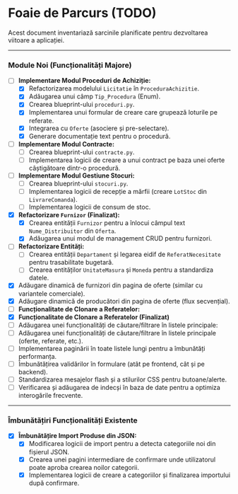 # Foaie de Parcurs (TODO)

Acest document inventariază sarcinile planificate pentru dezvoltarea viitoare a aplicației.

---

### Module Noi (Funcționalități Majore)

- [ ] **Implementare Modul Proceduri de Achiziție:**
  - [x] Refactorizarea modelului `Licitatie` în `ProceduraAchizitie`.
  - [x] Adăugarea unui câmp `Tip_Procedura` (Enum).
  - [x] Crearea blueprint-ului `proceduri.py`.
  - [x] Implementarea unui formular de creare care grupează loturile pe referate.
  - [x] Integrarea cu `Oferte` (asociere și pre-selectare).
  - [x] Generare documentație text pentru o procedură.
- [ ] **Implementare Modul Contracte:**
  - [ ] Crearea blueprint-ului `contracte.py`.
  - [ ] Implementarea logicii de creare a unui contract pe baza unei oferte câștigătoare dintr-o procedură.
- [ ] **Implementare Modul Gestiune Stocuri:**
  - [ ] Crearea blueprint-ului `stocuri.py`.
  - [ ] Implementarea logicii de recepție a mărfii (creare `LotStoc` din `LivrareComanda`).
  - [ ] Implementarea logicii de consum de stoc.

- [x] **Refactorizare `Furnizor` (Finalizat):**
  - [x] Crearea entității `Furnizor` pentru a înlocui câmpul text `Nume_Distribuitor` din `Oferta`.
  - [x] Adăugarea unui modul de management CRUD pentru furnizori.
- [ ] **Refactorizare Entități:**
  - [ ] Crearea entității `Departament` și legarea eidif de `ReferatNecesitate` pentru trasabilitate bugetară.
  - [ ] Crearea entităților `UnitateMasura` și `Moneda` pentru a standardiza datele.
- [x] Adăugare dinamică de furnizori din pagina de oferte (similar cu variantele comerciale).
- [x] Adăugare dinamică de producători din pagina de oferte (flux secvențial).
- [ ] **Funcționalitate de Clonare a Referatelor:**
- [x] **Funcționalitate de Clonare a Referatelor (Finalizat)**
- [ ] Adăugarea unei funcționalități de căutare/filtrare în listele principale:
- [ ] Adăugarea unei funcționalități de căutare/filtrare în listele principale (oferte, referate, etc.).
- [ ] Implementarea paginării în toate listele lungi pentru a îmbunătăți performanța.
- [ ] Îmbunătățirea validărilor în formulare (atât pe frontend, cât și pe backend).
- [ ] Standardizarea mesajelor flash și a stilurilor CSS pentru butoane/alerte.
- [ ] Verificarea și adăugarea de indecși în baza de date pentru a optimiza interogările frecvente.

---

### Îmbunătățiri Funcționalități Existente

- [x] **Îmbunătățire Import Produse din JSON:**
  - [x] Modificarea logicii de import pentru a detecta categoriile noi din fișierul JSON.
  - [x] Crearea unei pagini intermediare de confirmare unde utilizatorul poate aproba crearea noilor categorii.
  - [x] Implementarea logicii de creare a categoriilor și finalizarea importului după confirmare.
